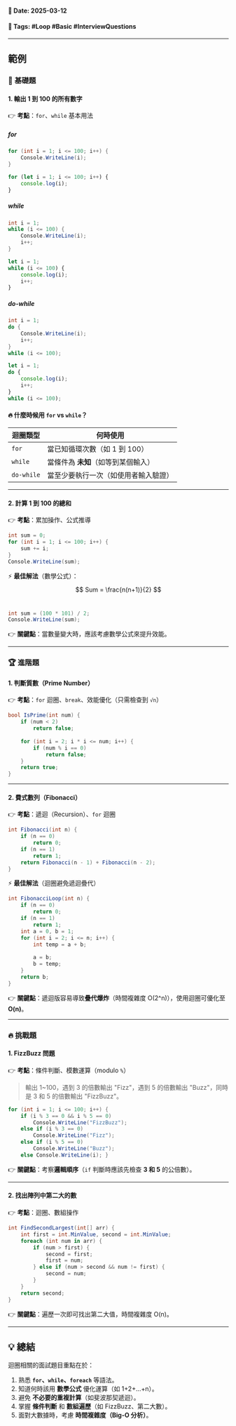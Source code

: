 #### 📅 **Date**: 2025-03-12

#### 🔖 **Tags**: #Loop #Basic #InterviewQuestions

---
## 範例
### 📌 **基礎題**

#### **1. 輸出 1 到 100 的所有數字**

👉 **考點**：`for`、`while` 基本用法
##### for
```csharp
for (int i = 1; i <= 100; i++) {
    Console.WriteLine(i);
}
```

```javascript
for (let i = 1; i <= 100; i++) {
	console.log(i);
}
```
##### while
```csharp
int i = 1;
while (i <= 100) {
    Console.WriteLine(i);
    i++;
}
```

```javascript
let i = 1;
while (i <= 100) {
    console.log(i);
    i++;
}
```
##### do-while
```csharp
int i = 1;
do {
    Console.WriteLine(i);
    i++;
}
while (i <= 100);
```

```javascript
let i = 1;
do {
    console.log(i);
    i++;
}
while (i <= 100);
```

#### 🔥 **什麼時候用 `for` vs `while`？**

| 迴圈類型       | 何時使用                 |
| ---------- | -------------------- |
| `for`      | 當已知循環次數（如 1 到 100）   |
| `while`    | 當條件為 **未知**（如等到某個輸入） |
| `do-while` | 當至少要執行一次（如使用者輸入驗證）   |

---

#### **2. 計算 1 到 100 的總和**

👉 **考點**：累加操作、公式推導

```csharp
int sum = 0; 
for (int i = 1; i <= 100; i++) {
	sum += i;
}
Console.WriteLine(sum);
```

⚡ **最佳解法**（數學公式）：
$$ Sum = \frac{n(n+1)}{2} $$​
```csharp
int sum = (100 * 101) / 2;
Console.WriteLine(sum);
```

👉 **關鍵點**：當數量變大時，應該考慮數學公式來提升效能。

---

### 🏆 **進階題**

#### **1. 判斷質數（Prime Number）**

👉 **考點**：`for` 迴圈、`break`、效能優化（只需檢查到 `√n`）

```csharp
bool IsPrime(int num) {
	if (num < 2)
		return false;
		
	for (int i = 2; i * i <= num; i++) {
		if (num % i == 0)
			return false;
	}
	return true;
}
```

---

#### **2. 費式數列（Fibonacci）**

👉 **考點**：遞迴（Recursion）、`for` 迴圈

```csharp
int Fibonacci(int n) {
	if (n == 0)
		return 0;
	if (n == 1)
		return 1;		
	return Fibonacci(n - 1) + Fibonacci(n - 2);
}
```

⚡ **最佳解法**（迴圈避免遞迴疊代）

```csharp
int FibonacciLoop(int n) {
	if (n == 0)
		return 0;
	if (n == 1)
		return 1;
	int a = 0, b = 1;
	for (int i = 2; i <= n; i++) {
		int temp = a + b;
		
		a = b;
		b = temp;
	}
	return b;
}
```

👉 **關鍵點**：遞迴版容易導致**疊代爆炸**（時間複雜度 O(2^n)），使用迴圈可優化至 **O(n)**。

---

### 🔥 **挑戰題**

#### **1. FizzBuzz 問題**

👉 **考點**：條件判斷、模數運算（modulo `%`）

> 輸出 1~100，遇到 3 的倍數輸出 "Fizz"，遇到 5 的倍數輸出 "Buzz"，同時是 3 和 5 的倍數輸出 "FizzBuzz"。

```csharp
for (int i = 1; i <= 100; i++) {
	if (i % 3 == 0 && i % 5 == 0)
		Console.WriteLine("FizzBuzz");
	else if (i % 3 == 0)
		Console.WriteLine("Fizz");
	else if (i % 5 == 0)
		Console.WriteLine("Buzz");
	else Console.WriteLine(i); }
```

👉 **關鍵點**：考察**邏輯順序**（`if` 判斷時應該先檢查 **3 和 5** 的公倍數）。

---

#### **2. 找出陣列中第二大的數**

👉 **考點**：迴圈、數組操作

```csharp
int FindSecondLargest(int[] arr) {
	int first = int.MinValue, second = int.MinValue;
	foreach (int num in arr) {
		if (num > first) {
			second = first;
			first = num;
		} else if (num > second && num != first) {
			second = num;
		}
	}
	return second;
}
```

👉 **關鍵點**：遍歷一次即可找出第二大值，時間複雜度 O(n)。

---

## 💡 **總結**

迴圈相關的面試題目重點在於：
1. 熟悉 **`for`、`while`、`foreach`** 等語法。
2. 知道何時該用 **數學公式** 優化運算（如 1+2+...+n）。
3. 避免 **不必要的重複計算**（如斐波那契遞迴）。
4. 掌握 **條件判斷** 和 **數組遍歷**（如 FizzBuzz、第二大數）。
5. 面對大數據時，考慮 **時間複雜度（Big-O 分析）**。